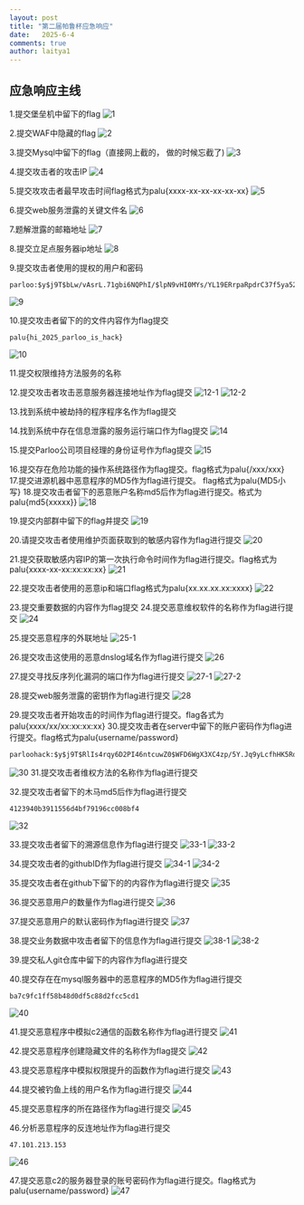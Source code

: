 ```yaml
---
layout: post
title: "第二届帕鲁杯应急响应"
date:   2025-6-4
comments: true
author: laitya1
---
```


## 应急响应主线

1.提交堡垒机中留下的flag
![1](../images/1.png)

2.提交WAF中隐藏的flag
![2](../images/2.png)

3.提交Mysql中留下的flag（直接网上截的， 做的时候忘截了)
![3](../images/3.png)

4.提交攻击者的攻击IP
![4](../images/4.png)

5.提交攻攻击者最早攻击时间flag格式为palu{xxxx-xx-xx-xx-xx-xx}
![5](../images/5.png)

6.提交web服务泄露的关键文件名
![6](../images/6.png)

7.题解泄露的邮箱地址
![7](../images/7.png)

8.提交立足点服务器ip地址
![8](../images/8.png)

9.提交攻击者使用的提权的用户和密码

```
parloo:$y$j9T$bLw/vAsrL.71gbi6NQPhI/$lpN9vHI0MYs/YL19ERrpaRpdrC37f5ya520xeG9BGiC:20212:0:99999:7:::
```
![9](../images/9.png)

10.提交攻击者留下的的文件内容作为flag提交
```
palu{hi_2025_parloo_is_hack}
```
![10](../images/10.png)

11.提交权限维持方法服务的名称

12.提交攻击者攻击恶意服务器连接地址作为flag提交
![12-1](../images/12-1.png)
![12-2](../images/12-2.png)

13.找到系统中被劫持的程序程序名作为flag提交

14.找到系统中存在信息泄露的服务运行端口作为flag提交
![14](../images/14.png)

15.提交Parloo公司项目经理的身份证号作为flag提交
![15](../images/15.png)

16.提交存在危险功能的操作系统路径作为flag提交。flag格式为palu{/xxx/xxx}
17.提交进源机器中恶意程序的MD5作为flag进行提交。 flag格式为palu{MD5小写}
18.提交攻击者留下的恶意账户名称md5后作为flag进行提交。格式为palu{md5{xxxxx}}
![18](../images/18.png)

19.提交内部群中留下的flag并提交
![19](../images/19.png)

20.请提交攻击者使用维护页面获取到的敏感内容作为flag进行提交
![20](../images/20.png)

21.提交获取敏感内容IP的第一次执行命令时间作为flag进行提交。flag格式为palu{xxxx-xx-xx:xx:xx:xx}
![21](../images/21.png)

22.提交攻击者使用的恶意ip和端口flag格式为palu{xx.xx.xx.xx:xxxx}
![22](../images/22.png)

23.提交重要数据的内容作为flag提交
24.提交恶意维权软件的名称作为flag进行提交
![24](../images/24.png)

25.提交恶意程序的外联地址
![25-1](../images/25-1.png)

26.提交攻击这使用的恶意dnslog域名作为flag进行提交
![26](../images/26.png)

27.提交寻找反序列化漏洞的端口作为flag进行提交
![27-1](../images/27-1.png)
![27-2](../images/27-2.png)

28.提交web服务泄露的密钥作为flag进行提交
![28](../images/28.png)

29.提交攻击者开始攻击的时间作为flag进行提交。flag各式为palu{xxxx/xx/xx:xx:xx:xx}
30.提交攻击者在server中留下的账户密码作为flag进行提交。flag格式为palu{username/password}

```
parloohack:$y$j9T$RlIs4rqy6D2PI46ntcuwZ0$WFD6WgX3XC4zp/5Y.Jq9yLcfhHK5Rdg6IeDq2Rrl791:20221:0:99999:7:::
```

![30](../images/30.png)
31.提交攻击者维权方法的名称作为flag进行提交

32.提交攻击者留下的木马md5后作为flag进行提交

```
4123940b3911556d4bf79196cc008bf4
```

![32](../images/32.png)

33.提交攻击者留下的溯源信息作为flag进行提交
![33-1](../images/33-1.png)
![33-2](../images/33-2.png)

34.提交攻击者的githubID作为flag进行提交
![34-1](../images/34-1.png)
![34-2](../images/34-2.png)

35.提交攻击者在github下留下的的内容作为flag进行提交
![35](../images/35.png)

36.提交恶意用户的数量作为flag进行提交
![36](../images/36.png)

37.提交恶意用户的默认密码作为flag进行提交
![37](../images/37.png)

38.提交业务数据中攻击者留下的信息作为flag进行提交
![38-1](../images/38-1.png)
![38-2](../images/38-2.png)

39.提交私人git仓库中留下的内容作为flag进行提交

40.提交存在在mysql服务器中的恶意程序的MD5作为flag进行提交
```
ba7c9fc1ff58b48d0df5c88d2fcc5cd1
```

![40](../images/40.png)

41.提交恶意程序中模拟c2通信的函数名称作为flag进行提交
![41](../images/41.png)

42.提交恶意程序创建隐藏文件的名称作为flag提交
![42](../images/42.png)

43.提交恶意程序中模拟权限提升的函数作为flag进行提交
![43](../images/43.png)

44.提交被钓鱼上线的用户名作为flag进行提交
![44](../images/44.png)

45.提交恶意程序的所在路径作为flag进行提交
![45](../images/45.png)

46.分析恶意程序的反连地址作为flag进行提交

```
47.101.213.153
```
![46](../images/46.png)

47.提交恶意c2的服务器登录的账号密码作为flag进行提交。flag格式为palu{username/password}
![47](../images/47.png)
